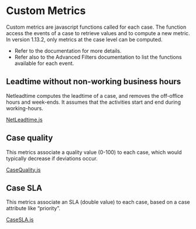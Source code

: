 # Custom Metrics

Custom metrics are javascript functions called for each case. The function access the events of a case to retrieve values and to compute a new metric. In version 1.13.2, only metrics at the case level can be computed.

- Refer to the documentation for more details.
- Refer also to the Advanced Filters documentation to list the functions available for each event.


## Leadtime without non-working business hours
Netleadtime computes the leadtime of a case, and removes the off-office hours and week-ends. It assumes that the activities start and end during working-hours.

[NetLeadtime.js](NetLeadtime.js)

## Case quality
This metrics associate a quality value (0-100) to each case, which would typically decrease if deviations occur.

[CaseQuality.js](CaseQuality.js)

## Case SLA
This metrics associate an SLA (double value) to each case, based on a case attribute like “priority”.

[CaseSLA.js](CaseSLA.js)


